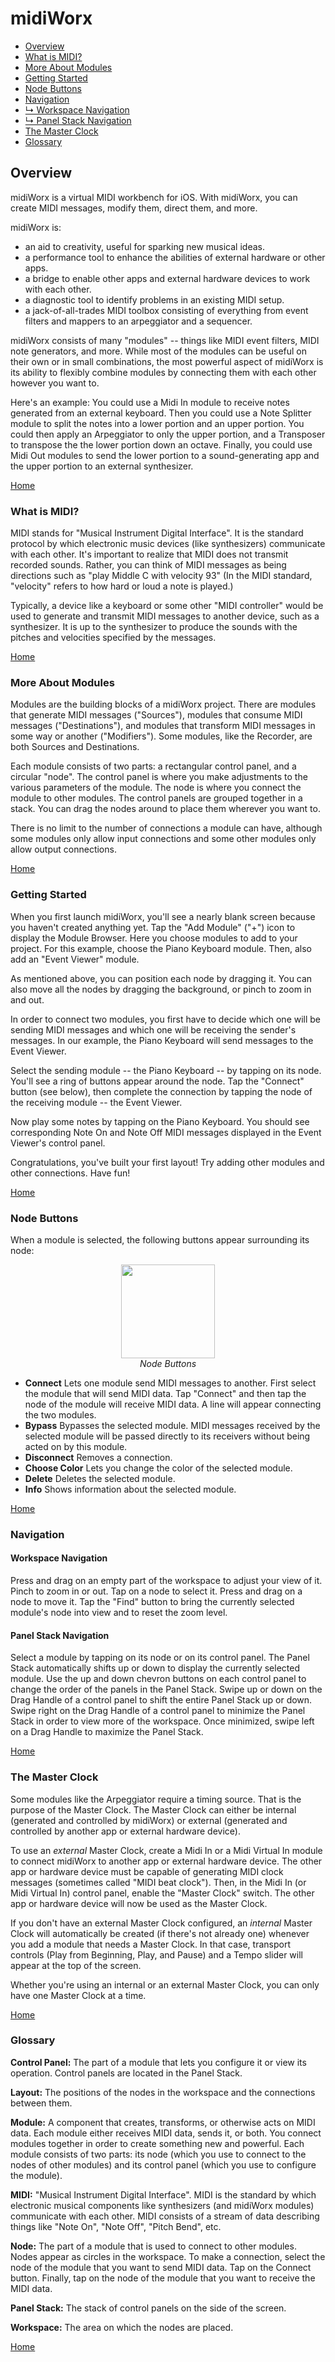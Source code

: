 # midiWorx

  * [Overview](#overview)
  * [What is MIDI?](#what-is-midi)
  * [More About Modules](#more-about-modules)
  * [Getting Started](#getting-started)
  * [Node Buttons](#node-buttons)
  * [Navigation](#navigation)
  * [&#8627; Workspace Navigation](#workspace-navigation)
  * [&#8627;  Panel Stack Navigation](#panel-stack-navigation)
  * [The Master Clock](#the-master-clock)
  * [Glossary](#glossary)

## Overview

midiWorx is a virtual MIDI workbench for iOS. With midiWorx, you can create MIDI messages, modify them, direct them, and more.

midiWorx is:
  * an aid to creativity, useful for sparking new musical ideas.
  * a performance tool to enhance the abilities of external hardware or other apps.
  * a bridge to enable other apps and external hardware devices to work with each other.
  * a diagnostic tool to identify problems in an existing MIDI setup.
  * a jack-of-all-trades MIDI toolbox consisting of everything from event filters and mappers to an arpeggiator and a sequencer.

midiWorx consists of many "modules" -- things like MIDI event filters, MIDI note generators, and more. While most of the modules can be useful on their own or in small combinations, the most powerful aspect of midiWorx is its ability to flexibly combine modules by connecting them with each other however you want to.

Here's an example: You could use a Midi In module to receive notes generated from an external keyboard. Then you could use a Note Splitter module to split the notes into a lower portion and an upper portion. You could then apply an Arpeggiator to only the upper portion, and a Transposer to transpose the the lower portion down an octave. Finally, you could use Midi Out modules to send the lower portion to a sound-generating app and the upper portion to an external synthesizer.

[Home](#midiworx)

### What is MIDI?

MIDI stands for "Musical Instrument Digital Interface". It is the standard protocol by which electronic music devices (like synthesizers) communicate with each other. It's important to realize that MIDI does not transmit recorded sounds. Rather, you can think of MIDI messages as being directions such as "play Middle C with velocity 93" (In the MIDI standard, "velocity" refers to how hard or loud a note is played.)

Typically, a device like a keyboard or some other "MIDI controller" would be used to generate and transmit MIDI messages to another device, such as a synthesizer. It is up to the synthesizer to produce the sounds with the pitches and velocities specified by the messages.

[Home](#midiworx)

### More About Modules

Modules are the building blocks of a midiWorx project. There are modules that generate MIDI messages ("Sources"), modules that consume MIDI messages ("Destinations"), and modules that transform MIDI messages in some way or another ("Modifiers"). Some modules, like the Recorder, are both Sources and Destinations.

Each module consists of two parts: a rectangular control panel, and a circular "node". The control panel is where you make adjustments to the various parameters of the module. The node is where you connect the module to other modules. The control panels are grouped together in a stack. You can drag the nodes around to place them wherever you want to.

There is no limit to the number of connections a module can have, although some modules only allow input connections and some other modules only allow output connections.

[Home](#midiworx)

### Getting Started

When you first launch midiWorx, you'll see a nearly blank screen because you haven't created anything yet. Tap the "Add Module" ("+") icon to display the Module Browser. Here you choose modules to add to your project. For this example, choose the Piano Keyboard module. Then, also add an "Event Viewer" module.

As mentioned above, you can position each node by dragging it. You can also move all the nodes by dragging the background, or pinch to zoom in and out.

In order to connect two modules, you first have to decide which one will be sending MIDI messages and which one will be receiving the sender's messages. In our example, the Piano Keyboard will send messages to the Event Viewer.

Select the sending module -- the Piano Keyboard -- by tapping on its node. You'll see a ring of buttons appear around the node. Tap the "Connect" button (see below), then complete the connection by tapping the node of the receiving module -- the Event Viewer.

Now play some notes by tapping on the Piano Keyboard. You should see corresponding Note On and Note Off MIDI messages displayed in the Event Viewer's control panel.

Congratulations, you've built your first layout! Try adding other modules and other connections. Have fun!

[Home](#midiworx)

### Node Buttons

When a module is selected, the following buttons appear surrounding its node:

<figure>
  <div style="text-align: center;">
  <img src="https://github.com/mikestuller/mikestuller.github.io/assets/97295847/fdfee1cc-f072-4f19-8c57-2c61026fb853" width = "150"> 
  <figcaption><i>Node Buttons</i></figcaption>
    </div>
</figure>


* **Connect** Lets one module send MIDI messages to another. First select the module that will send MIDI data. Tap "Connect" and then tap the node of the module will receive MIDI data. A line will appear connecting the two modules.
* **Bypass** Bypasses the selected module. MIDI messages received by the selected module will be passed directly to its receivers without being acted on by this module.
* **Disconnect** Removes a connection.
* **Choose Color** Lets you change the color of the selected module.
* **Delete** Deletes the selected module.
* **Info** Shows information about the selected module.

[Home](#midiworx)

### Navigation

#### Workspace Navigation

Press and drag on an empty part of the workspace to adjust your view of it. Pinch to zoom in or out. Tap on a node to select it. Press and drag on a node to move it. Tap the "Find" button to bring the currently selected module's node into view and to reset the zoom level.

#### Panel Stack Navigation

Select a module by tapping on its node or on its control panel. The Panel Stack automatically shifts up or down to display the currently selected module. Use the up and down chevron buttons on each control panel to change the order of the panels in the Panel Stack. Swipe up or down on the Drag Handle of a control panel to shift the entire Panel Stack up or down. Swipe right on the Drag Handle of a control panel to minimize the Panel Stack in order to view more of the workspace. Once minimized, swipe left on a Drag Handle to maximize the Panel Stack.

[Home](#midiworx)

### The Master Clock

Some modules like the Arpeggiator require a timing source. That is the purpose of the Master Clock. The Master Clock can either be internal (generated and controlled by midiWorx) or external (generated and controlled by another app or external hardware device).

To use an _external_ Master Clock, create a Midi In or a Midi Virtual In module to connect midiWorx to another app or external hardware device. The other app or hardware device must be capable of generating MIDI clock messages (sometimes called "MIDI beat clock"). Then, in the Midi In (or Midi Virtual In) control panel, enable the "Master Clock" switch. The other app or hardware device will now be used as the Master Clock.

If you don't have an external Master Clock configured, an _internal_ Master Clock will automatically be created (if there's not already one) whenever you add a module that needs a Master Clock. In that case, transport controls (Play from Beginning, Play, and Pause) and a Tempo slider will appear at the top of the screen. 

Whether you're using an internal or an external Master Clock, you can only have one Master Clock at a time.

[Home](#midiworx)

### Glossary

**Control Panel:** The part of a module that lets you configure it or view its operation. Control panels are located in the Panel Stack.

**Layout:** The positions of the nodes in the workspace and the connections between them.

**Module:** A component that creates, transforms, or otherwise acts on MIDI data. Each module either receives MIDI data, sends it, or both. You connect modules together in order to create something new and powerful. Each module consists of two parts: its node (which you use to connect to the nodes of other modules) and its control panel (which you use to configure the module).

**MIDI:** "Musical Instrument Digital Interface". MIDI is the standard by which electronic musical components like synthesizers (and midiWorx modules) communicate with each other. MIDI consists of a stream of data describing things like "Note On", "Note Off", "Pitch Bend", etc.

**Node:** The part of a module that is used to connect to other modules. Nodes appear as circles in the workspace. To make a connection, select the node of the module that you want to send MIDI data. Tap on the Connect button. Finally, tap on the node of the module that you want to receive the MIDI data.

**Panel Stack:** The stack of control panels on the side of the screen.

**Workspace:** The area on which the nodes are placed.

[Home](#midiworx)
